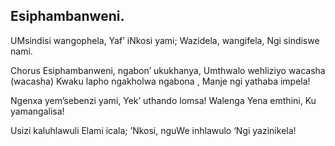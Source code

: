 ## Esiphambanweni.

UMsindisi wangophela, Yaf’ iNkosi yami;
Wazidela, wangifela, Ngi sindiswe nami.

Chorus
Esiphambanweni, ngabon’ ukukhanya,
Umthwalo wehliziyo wacasha (wacasha)
Kwaku lapho ngakholwa ngabona ,
Manje ngi yathaba impela!

Ngenxa yem’sebenzi yami, Yek’ uthando lomsa! Walenga Yena emthini, Ku yamangalisa!

Usizi kaluhlawuli Elami icala;
’Nkosi, nguWe inhlawulo ‘Ngi yazinikela!
